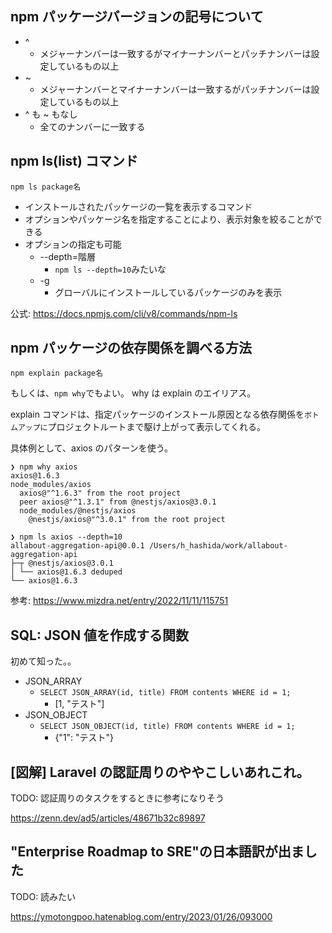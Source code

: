 ## npm パッケージバージョンの記号について

- ^
  - メジャーナンバーは一致するがマイナーナンバーとパッチナンバーは設定しているもの以上
- ~
  - メジャーナンバーとマイナーナンバーは一致するがパッチナンバーは設定しているもの以上
- ^ も ~ もなし
  - 全てのナンバーに一致する

## npm ls(list) コマンド

```shell
npm ls package名
```

- インストールされたパッケージの一覧を表示するコマンド
- オプションやパッケージ名を指定することにより、表示対象を絞ることができる
- オプションの指定も可能
  - --depth=階層
    - `npm ls --depth=10`みたいな
  - -g
    - グローバルにインストールしているパッケージのみを表示

公式: https://docs.npmjs.com/cli/v8/commands/npm-ls

## npm パッケージの依存関係を調べる方法

```shell
npm explain package名
```

もしくは、`npm why`でもよい。
why は explain のエイリアス。

explain コマンドは、指定パッケージのインストール原因となる依存関係を`ボトムアップに`プロジェクトルートまで駆け上がって表示してくれる。

具体例として、axios のパターンを使う。

```
❯ npm why axios
axios@1.6.3
node_modules/axios
  axios@"^1.6.3" from the root project
  peer axios@"^1.3.1" from @nestjs/axios@3.0.1
  node_modules/@nestjs/axios
    @nestjs/axios@"^3.0.1" from the root project
```

```
❯ npm ls axios --depth=10
allabout-aggregation-api@0.0.1 /Users/h_hashida/work/allabout-aggregation-api
├─┬ @nestjs/axios@3.0.1
│ └── axios@1.6.3 deduped
└── axios@1.6.3
```

参考: https://www.mizdra.net/entry/2022/11/11/115751

## SQL: JSON 値を作成する関数

初めて知った。。

- JSON_ARRAY
  - `SELECT JSON_ARRAY(id, title) FROM contents WHERE id = 1;`
    - [1, "テスト"]
- JSON_OBJECT
  - `SELECT JSON_OBJECT(id, title) FROM contents WHERE id = 1;`
    - {"1": "テスト"}

## [図解] Laravel の認証周りのややこしいあれこれ。

TODO: 認証周りのタスクをするときに参考になりそう

https://zenn.dev/ad5/articles/48671b32c89897

## "Enterprise Roadmap to SRE"の日本語訳が出ました

TODO: 読みたい

https://ymotongpoo.hatenablog.com/entry/2023/01/26/093000
